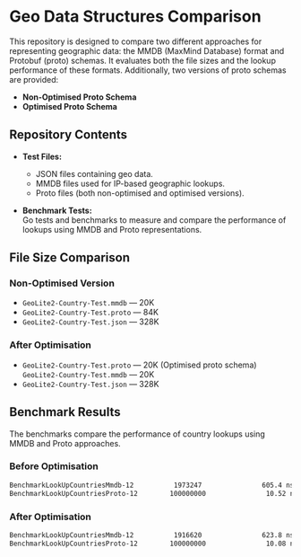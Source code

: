 # Geo Data Structures Comparison

This repository is designed to compare two different approaches for representing geographic data: the MMDB (MaxMind Database) format and Protobuf (proto) schemas. It evaluates both the file sizes and the lookup performance of these formats. Additionally, two versions of proto schemas are provided:

- **Non-Optimised Proto Schema**
- **Optimised Proto Schema**

## Repository Contents

- **Test Files:**  
  - JSON files containing geo data.
  - MMDB files used for IP-based geographic lookups.
  - Proto files (both non-optimised and optimised versions).

- **Benchmark Tests:**  
  Go tests and benchmarks to measure and compare the performance of lookups using MMDB and Proto representations.

## File Size Comparison

### Non-Optimised Version
- `GeoLite2-Country-Test.mmdb` — 20K
- `GeoLite2-Country-Test.proto` — 84K
- `GeoLite2-Country-Test.json` — 328K



### After Optimisation
- `GeoLite2-Country-Test.proto` — 20K (Optimised proto schema)
  `GeoLite2-Country-Test.mmdb` — 20K
- `GeoLite2-Country-Test.json` — 328K

## Benchmark Results

The benchmarks compare the performance of country lookups using MMDB and Proto approaches.

### Before Optimisation

```bash
BenchmarkLookUpCountriesMmdb-12          1973247               605.4 ns/op            33 B/op          1 allocs/op
BenchmarkLookUpCountriesProto-12        100000000               10.52 ns/op            0 B/op          0 allocs/op
```
### After Optimisation

```bash
BenchmarkLookUpCountriesMmdb-12          1916620               623.8 ns/op            33 B/op          1 allocs/op
BenchmarkLookUpCountriesProto-12        100000000               10.08 ns/op            0 B/op          0 allocs/op
